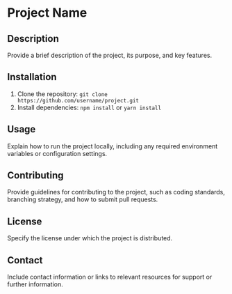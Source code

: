 # Project Name

## Description
Provide a brief description of the project, its purpose, and key features.

## Installation
1. Clone the repository: `git clone https://github.com/username/project.git`
2. Install dependencies: `npm install` or `yarn install`

## Usage
Explain how to run the project locally, including any required environment variables or configuration settings.

## Contributing
Provide guidelines for contributing to the project, such as coding standards, branching strategy, and how to submit pull requests.

## License
Specify the license under which the project is distributed.

## Contact
Include contact information or links to relevant resources for support or further information.
